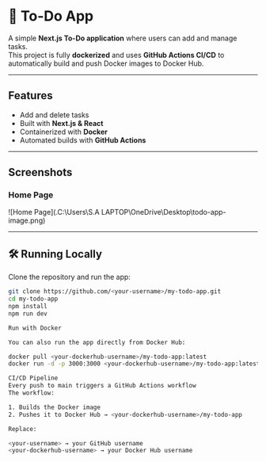 # 📝 To-Do App  

A simple **Next.js To-Do application** where users can add and manage tasks.  
This project is fully **dockerized** and uses **GitHub Actions CI/CD** to automatically build and push Docker images to Docker Hub.  

---

## Features
- Add and delete tasks  
- Built with **Next.js & React**  
- Containerized with **Docker**  
- Automated builds with **GitHub Actions**  

---

## Screenshots  

### Home Page  
![Home Page](.C:\Users\S.A LAPTOP\OneDrive\Desktop\todo-app-image.png)  


---

## 🛠️ Running Locally
Clone the repository and run the app:  

```bash
git clone https://github.com/<your-username>/my-todo-app.git
cd my-todo-app
npm install
npm run dev

Run with Docker

You can also run the app directly from Docker Hub:

docker pull <your-dockerhub-username>/my-todo-app:latest
docker run -d -p 3000:3000 <your-dockerhub-username>/my-todo-app:latest

CI/CD Pipeline
Every push to main triggers a GitHub Actions workflow
The workflow:

1. Builds the Docker image
2. Pushes it to Docker Hub → <your-dockerhub-username>/my-todo-app

Replace:

<your-username> → your GitHub username
<your-dockerhub-username> → your Docker Hub username
